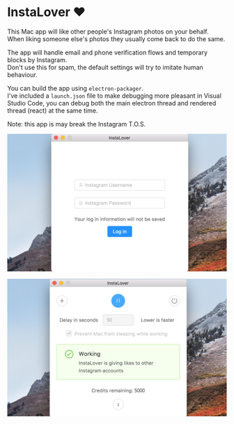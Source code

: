 # InstaLover ♥️

This Mac app will like other people's Instagram photos on your behalf.  
When liking someone else's photos they usually come back to do the same.

The app will handle email and phone verification flows and temporary blocks by Instagram.  
Don't use this for spam, the default settings will try to imitate human behaviour.

You can build the app using ``electron-packager``.  
I've included a ``launch.json`` file to make debugging more pleasant in Visual Studio Code, you can debug both the main electron thread and rendered thread (react) at the same time.

Note: this app is may break the Instagram T.O.S.

![login](/screen1.png?raw=true "login") 

![working](/screen2.png?raw=true "working")


